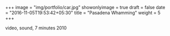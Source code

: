 +++
image = "img/portfolio/car.jpg"
showonlyimage = true
draft = false
date = "2016-11-05T19:53:42+05:30"
title = "Pasadena Whamming"
weight = 5
+++


video, sound, 7 minutes 2010
